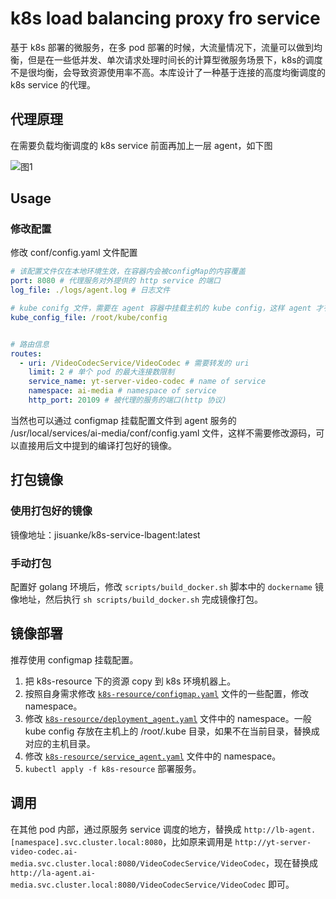# k8s load balancing proxy fro service 

基于 k8s 部署的微服务，在多 pod 部署的时候，大流量情况下，流量可以做到均衡，但是在一些低并发、单次请求处理时间长的计算型微服务场景下，k8s的调度不是很均衡，会导致资源使用率不高。本库设计了一种基于连接的高度均衡调度的 k8s service 的代理。

## 代理原理
在需要负载均衡调度的 k8s service 前面再加上一层 agent，如下图

![图1](https://github.com/memory-overflow/strict-load-balancing-k8s/blob/master/images/6e51437089e94a298cf077534359455a.webp)


## Usage
### 修改配置
修改 conf/config.yaml 文件配置
```yaml
# 该配置文件仅在本地环境生效，在容器内会被configMap的内容覆盖
port: 8080 # 代理服务对外提供的 http service 的端口
log_file: ./logs/agent.log # 日志文件

# kube conifg 文件，需要在 agent 容器中挂载主机的 kube config，这样 agent 才有权限查询 k8s pod 的信息。
kube_config_file: /root/kube/config 


# 路由信息
routes:
  - uri: /VideoCodecService/VideoCodec # 需要转发的 uri
    limit: 2 # 单个 pod 的最大连接数限制
    service_name: yt-server-video-codec # name of service 
    namespace: ai-media # namespace of service 
    http_port: 20109 # 被代理的服务的端口(http 协议)
```

当然也可以通过 configmap 挂载配置文件到 agent 服务的 /usr/local/services/ai-media/conf/config.yaml 文件，这样不需要修改源码，可以直接用后文中提到的编译打包好的镜像。


## 打包镜像
### 使用打包好的镜像
镜像地址：jisuanke/k8s-service-lbagent:latest

### 手动打包
配置好 golang 环境后，修改 `scripts/build_docker.sh` 脚本中的 `dockername` 镜像地址，然后执行 `sh scripts/build_docker.sh` 完成镜像打包。


## 镜像部署
推荐使用 configmap 挂载配置。
1. 把 k8s-resource 下的资源 copy 到 k8s 环境机器上。
2. 按照自身需求修改 [`k8s-resource/configmap.yaml`](https://github.com/memory-overflow/k8s-service-lbagent/blob/master/k8s_resourse/configmap.yaml) 文件的一些配置，修改 namespace。
3. 修改 [`k8s-resource/deployment_agent.yaml`](https://github.com/memory-overflow/k8s-service-lbagent/blob/master/k8s_resourse/deployment_agent.yaml) 文件中的 namespace。一般 kube config 存放在主机上的 /root/.kube 目录，如果不在当前目录，替换成对应的主机目录。
5. 修改 [`k8s-resource/service_agent.yaml`](https://github.com/memory-overflow/k8s-service-lbagent/blob/master/k8s_resourse/service_agent.yaml) 文件中的 namespace。
6. `kubectl apply -f k8s-resource` 部署服务。

## 调用
在其他 pod 内部，通过原服务 service 调度的地方，替换成 `http://lb-agent.[namespace].svc.cluster.local:8080`，比如原来调用是 `http://yt-server-video-codec.ai-media.svc.cluster.local:8080/VideoCodecService/VideoCodec`，现在替换成 `http://la-agent.ai-media.svc.cluster.local:8080/VideoCodecService/VideoCodec` 即可。
